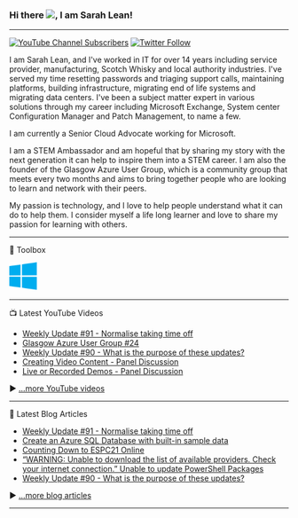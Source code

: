 ### Hi there <img src="https://raw.githubusercontent.com/MartinHeinz/MartinHeinz/master/wave.gif" width="30px">, I am Sarah Lean!

---

[![YouTube Channel Subscribers](https://img.shields.io/youtube/channel/subscribers/UCQ8U53KvEX2JuCe48MxmV3Q?label=People%20subscribed%20to%20my%20YouTube%20channel&style=social)](https://www.youtube.com/techielass?sub_confirmation=1) [![Twitter Follow](https://img.shields.io/twitter/follow/techielass?label=Twitter%20Followers&style=social)](https://twitter.com/intent/follow?screen_name=techielass)

I am Sarah Lean, and I've worked in IT for over 14 years including service provider, manufacturing, Scotch Whisky and local authority industries. I've served my time resetting passwords and triaging support calls, maintaining platforms, building infrastructure, migrating end of life systems and migrating data centers. I've been a subject matter expert in various solutions through my career including Microsoft Exchange, System center Configuration Manager and Patch Management, to name a few.

I am currently a Senior Cloud Advocate working for Microsoft.

I am a STEM Ambassador and am hopeful that by sharing my story with the next generation it can help to inspire them into a STEM career. I am also the founder of the Glasgow Azure User Group, which is a community group that meets every two months and aims to bring together people who are looking to learn and network with their peers.

My passion is technology, and I love to help people understand what it can do to help them. I consider myself a life long learner and love to share my passion for learning with others.

---

🧰 Toolbox

<img src="https://github.com/weeyin83/weeyin83/blob/main/icons/windows-logo.png" alt="Microsoft Windows" width="50" height="50"/>

---
📺 Latest YouTube Videos
<!-- YOUTUBE-VIDEOS-LIST:START -->
- [Weekly Update #91 - Normalise taking time off](https://www.youtube.com/watch?v=RNlR2a_5Uk4)
- [Glasgow Azure User Group #24](https://www.youtube.com/watch?v=pjtabPyn-C4)
- [Weekly Update #90 - What is the purpose of these updates?](https://www.youtube.com/watch?v=_5_LMVVt_0Q)
- [Creating Video Content - Panel Discussion](https://www.youtube.com/watch?v=8vJriig4x4M)
- [Live or Recorded Demos - Panel Discussion](https://www.youtube.com/watch?v=Y5m3YfEO1ks)
<!-- YOUTUBE-VIDEOS-LIST:END -->

 ▶ [...more YouTube videos](https://www.youtube.com/channel/techielass?sub_confirmation=1)

---

📘 Latest Blog Articles

<!-- BLOG-POST-LIST:START -->
- [Weekly Update #91 - Normalise taking time off](https://www.techielass.com/weekly-update-91/)
- [Create an Azure SQL Database with built-in sample data](https://www.techielass.com/create-an-azure-sql-database-with-built-in-sample-data/)
- [Counting Down to ESPC21 Online](https://www.techielass.com/counting-down-to-espc21-online/)
- [“WARNING: Unable to download the list of available providers. Check your internet connection.” Unable to update PowerShell Packages](https://www.techielass.com/warning-unable-to-download-the-list-of-available-providers-check-your-internet-connection-unable-to-update-powershell-packages/)
- [Weekly Update #90 - What is the purpose of these updates?](https://www.techielass.com/weekly-update-90/)
<!-- BLOG-POST-LIST:END -->

▶ [...more blog articles](https://www.techielass.com)

---
